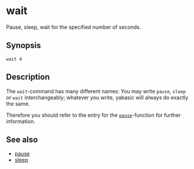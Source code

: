 # wait

Pause, sleep, wait for the specified number of seconds.

## Synopsis

```basic
wait 4
```

## Description

The ```wait```-command has many different names: You may write ```pause```, ```sleep``` or ```wait``` interchangeably; whatever you write, yabasic will always do exactly the same.

Therefore you should refer to the entry for the [```pause```](pause.html)-function for further information.

## See also

 * [pause](pause.html)
 * [sleep](sleep.html)
